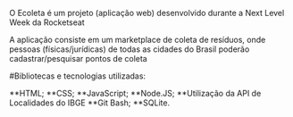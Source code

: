 O Ecoleta é um projeto (aplicação web) desenvolvido durante a Next Level Week da Rocketseat

A aplicação consiste em um marketplace de coleta de resíduos, onde pessoas (físicas/jurídicas) de todas as cidades do Brasil poderão cadastrar/pesquisar pontos de coleta 

#Bibliotecas e tecnologias utilizadas:

**HTML;
**CSS;
**JavaScript;
**Node.JS;
**Utilização da API de Localidades do IBGE
**Git Bash;
**SQLite.
